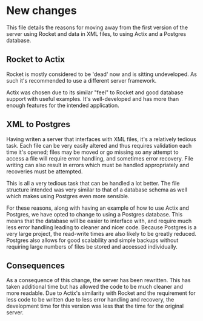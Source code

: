 # New changes

This file details the reasons for moving away from the first version of the server using Rocket and data in XML files, to using Actix and a Postgres database.

## Rocket to Actix

Rocket is mostly considered to be 'dead' now and is sitting undeveloped. As such it's recommended to use a different server framework.

Actix was chosen due to its similar "feel" to Rocket and good database support with useful examples. It's well-developed and has more than enough features for the intended application.

## XML to Postgres

Having writen a server that interfaces with XML files, it's a relatively tedious task. Each file can be very easily altered and thus requires validation each time it's opened; files may be moved or go missing so any attempt to access a file will require error handling, and sometimes error recovery. File writing can also result in errors which must be handled appropriately and recoveries must be attempted.

This is all a very tedious task that can be handled a lot better. The file structure intended was very similar to that of a database schema as well which makes using Postgres even more sensible.

For these reasons, along with having an example of how to use Actix and Postgres, we have opted to change to using a Postgres database. This means that the database will be easier to interface with, and require much less error handling leading to cleaner and nicer code. Because Postgres is a very large project, the read-write times are also likely to be greatly reduced. Postgres also allows for good scalability and simple backups without requiring large numbers of files be stored and accessed individually.

## Consequences

As a consequence of this change, the server has been rewritten. This has taken additional time but has allowed the code to be much cleaner and more readable. Due to Actix's similarity with Rocket and the requirement for less code to be written due to less error handling and recovery, the development time for this version was less that the time for the original server.
